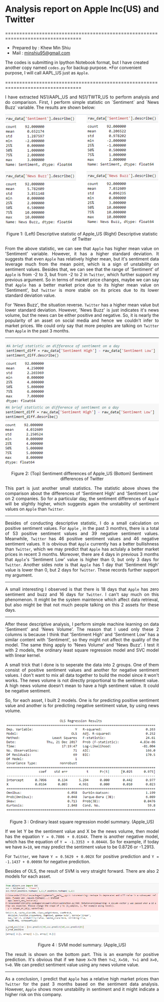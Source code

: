 # Analysis report on Apple Inc(US) and Twitter 

=================================================================================

- Prepared by : Khew Min Shiu
- Mail : minshiu95@gmail.com


The codes is submitting in Ipython Notebook format, but I have created another copy named `codes.py` for backup purpose.
*For convenient purpose, I will call AAPL_US just as `Apple`.

=================================================================================
<div style="text-align:justify">
I have extracted NS1/AAPL_US and NS1/TWTR_US to perform analysis and do comparison.
First, I perform simple statistic on `Sentiment` and `News Buzz` variable. The results are shown below:

![images.png](img1.png)
<div style="text-align:center">Figure 1: (Left) Descriptive statistic of Apple_US (Right) Descriptive statistic of Twitter </div>

From the above statistic, we can see that `Apple` has higher mean value on 'Sentiment' variable. However, it has a higher standard deviation. It suggests that even `Apple` has relatively higher mean, but it's sentiment data leverage much from the mean point, which is a sign of unstability on sentiment values. Besides that, we can see that the range of 'Sentiment' of `Apple` is from -2 to 3, but from -2 to 2 in `Twitter`, which further support my previous argument. So in terms of market price changes, maybe we can say that `Apple` has a better market price due to its higher mean value on 'Sentiment', but `Twitter` is more stable on its prices due to its lower standard deviation value.

For 'News Buzz', the situation reverse. `Twitter` has a higher mean value but lower standard deviation. However, 'News Buzz' is just indicates it's news volume, but the news can be either positive and negative. So, it is nearly the popularity of an asset on social media and hence we couldn't infer to market prices. We could only say that more peoples are talking on `Twitter` than `Apple` in the past 3 months.

<hr></hr>

![images2.png](img2.png)
<div style="text-align:center">Figure 2: (Top) Sentiment differences of Apple_US (Bottom) Sentiment differences of Twitter </div>

This part is just another small statistics. The statistic above shows the comparison about the differences of 'Sentiment High' and 'Sentiment Low' on 2 companies. So for a particular day, the sentiment differences of `Apple` will be slightly higher, which suggests again the unstability of sentiment values on `Apple` than `Twitter`.

<hr></hr>

Besides of conducting descriptive statistic, I do a small calculation on positive sentiment values. For `Apple` , in the past 3 monthrs, there is a total of 53 positive sentiment values and 39 negative sentiment values. Meanwhile, `Twitter` has 46 positive sentiment values and 46 negative sentiment values. It is obvious that `Apple` currently has a better bullishness than `Twitter`, which we may predict that `Apple` has actulaly a better market prices in recent 3 months. Moreover, there are 4 days in previous 3 months that `Apple`'s 'Sentiment Low' value is higher than 0, but only 3 days for `Twitter`. Another sides note is that `Apple` has 1 day that 'Sentiment High' value is lower than 0, but 2 days for `Twitter`. These records further support my argument.

<hr></hr>

A small interesting I observed is that there is 18 days that `Apple` has zero sentiment and buzz and 16 days for `Twitter`. I can't say much on this phenomenon. It might be the system maintence which affect data retrieval, but also might be that not much people talking on this 2 assets for these days.

<hr></hr>

After these descriptive analysis, I perform simple machine learning on data 'Sentiment' and 'News Volume'. The reason that I used only these 2 columns is because I think that 'Sentiment High' and 'Sentiment Low' has a similar content with 'Sentiment', so they might not affect the quality of the model. The same thing apply to 'News Volume' and 'News Buzz'. I test it with 2 models, the ordinary least square regression model and SVC model with linear kernel.

A small trick that I done is to seperate the data into 2 groups. One of them consist of positive sentiment values and another for negative sentiment values. I don't want to mix all data together to build the model since it won't works. The news volume is not directly proportional to the sentiment value. A high news volume doesn't mean to have a high sentiment value. It could be negative sentiment.

So, for each asset, I built 2 models. One is for predicting positive sentiment value and another is for predicting negative sentiment value, by using news volume.

![images3.png](img3.png)
<div style="text-align:center">Figure 3 : Ordinary least square regression model summary. (Apple_US) </div>

If we let Y be the sentiment value and X be the news volume, then model has the equation ```Y = 0.7086 + 0.0164X```. There is another negative model, which has the equation of ```Y = -1.3353 + 0.0044X```. So for example, if today we have `X=10`, we may predict the sentiment value to be 0.8726 or -1.2913.

For `Twitter`, we have ```Y = 0.5629 + 0.002X``` for positive prediction and ```Y = -1.1437 + 0.0009X``` for negative prediction.

Besides of OLS, the result of SVM is very straight forward. There are also 2 models for each asset.

![images4.png](img4.png)
<div style="text-align:center">Figure 4 : SVM model summary. (Apple_US) </div>

The result is shown on the bottom part. This is an example for positive prediction. It's obvious that if we have `X=70` then `Y=2`, `X=50, Y=1` and `X=0, Y=0`. We can predict sentiment value using any news volume value.

<hr></hr>

As a conclusion, I predict that `Apple` has a relative high market prices than `Twitter` for the past 3 months based on the sentiment data analysis. However, `Apple` shows more unstability in sentiment and it might indicate a higher risk on this company.

</div>
